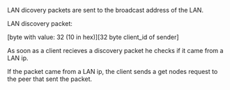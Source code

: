 LAN dicovery packets are sent to the broadcast address of the LAN.

LAN discovery packet:

[byte with value: 32 (10 in hex)][32 byte client_id of sender]

As soon as a client recieves a discovery packet he checks if it came from a LAN ip.

If the packet came from a LAN ip, the client sends a get nodes request to the peer that sent the packet.
